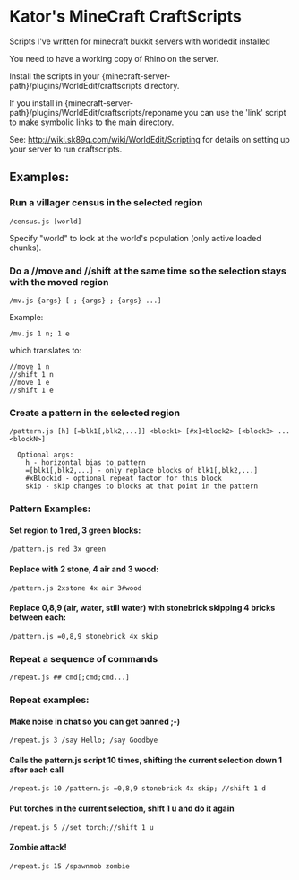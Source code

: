 Kator's MineCraft CraftScripts
==============================

Scripts I've written for minecraft bukkit servers with worldedit installed

You need to have a working copy of Rhino on the server.

Install the scripts in your {minecraft-server-path}/plugins/WorldEdit/craftscripts directory.

If you install in {minecraft-server-path}/plugins/WorldEdit/craftscripts/reponame you can use the 'link' script to make symbolic links to the main directory.

See: http://wiki.sk89q.com/wiki/WorldEdit/Scripting for details on setting up your server to run craftscripts.

## Examples:

### Run a villager census in the selected region

    /census.js [world]

Specify "world" to look at the world's population (only active loaded chunks).
    
### Do a //move and //shift at the same time so the selection stays with the moved region

    /mv.js {args} [ ; {args} ; {args} ...]
    
Example:

    /mv.js 1 n; 1 e

which translates to:

    //move 1 n
    //shift 1 n
    //move 1 e
    //shift 1 e

### Create a pattern in the selected region

    /pattern.js [h] [=blk1[,blk2,...]] <block1> [#x]<block2> [<block3> ... <blockN>]

      Optional args:
        h - horizontal bias to pattern
        =[blk1[,blk2,...] - only replace blocks of blk1[,blk2,...]
        #xBlockid - optional repeat factor for this block
        skip - skip changes to blocks at that point in the pattern
    
### Pattern Examples:

#### Set region to 1 red, 3 green blocks:

    /pattern.js red 3x green

#### Replace with 2 stone, 4 air and 3 wood:

    /pattern.js 2xstone 4x air 3#wood

#### Replace 0,8,9 (air, water, still water) with stonebrick skipping 4 bricks between each:

    /pattern.js =0,8,9 stonebrick 4x skip

### Repeat a sequence of commands

    /repeat.js ## cmd[;cmd;cmd...]

### Repeat examples:

#### Make noise in chat so you can get banned ;-)

    /repeat.js 3 /say Hello; /say Goodbye

#### Calls the pattern.js script 10 times, shifting the current selection down 1 after each call

    /repeat.js 10 /pattern.js =0,8,9 stonebrick 4x skip; //shift 1 d

#### Put torches in the current selection, shift 1 u and do it again

    /repeat.js 5 //set torch;//shift 1 u

#### Zombie attack!

    /repeat.js 15 /spawnmob zombie

